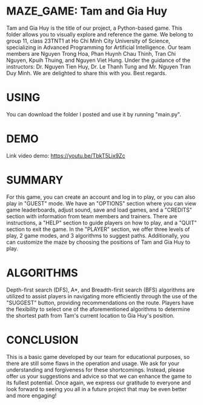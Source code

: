 # MAZE_GAME: Tam and Gia Huy
Tam and Gia Huy is the title of our project, a Python-based game. This folder allows you to visually explore and reference the game.
We belong to group 11, class 23TNT1 at Ho Chi Minh City University of Science, specializing in Advanced Programming for Artificial Intelligence. Our team members are Nguyen Trong Hoa, Phan Huynh Chau Thinh, Tran Chi Nguyen, Kpuih Thuing, and Nguyen Viet Hung. Under the guidance of the instructors: Dr. Nguyen Tien Huy, Dr. Le Thanh Tung and Mr. Nguyen Tran Duy Minh.
We are delighted to share this with you.
Best regards.
# USING
You can download the folder I posted and use it by running "main.py".
# DEMO
Link video demo: https://youtu.be/TbkT5Lix9Zc
# SUMMARY
For this game, you can create an account and log in to play, or you can also play in "GUEST" mode. We have an "OPTIONS" section where you can view game leaderboards, adjust sound, save and load games, and a "CREDITS" section with information from team members and trainers. There are instructions, a "HELP" section to guide players on how to play, and a "QUIT" section to exit the game. In the "PLAYER" section, we offer three levels of play, 2 game modes, and 3 algorithms to suggest paths. Additionally, you can customize the maze by choosing the positions of Tam and Gia Huy to play.
# ALGORITHMS
Depth-first search (DFS), A*, and Breadth-first search (BFS) algorithms are utilized to assist players in navigating more efficiently through the use of the "SUGGEST" button, providing recommendations on the route. Players have the flexibility to select one of the aforementioned algorithms to determine the shortest path from Tam's current location to Gia Huy's position.
# CONCLUSION
This is a basic game developed by our team for educational purposes, so there are still some flaws in the operation and usage. We ask for your understanding and forgiveness for these shortcomings. Instead, please offer us your suggestions and advice so that we can enhance the game to its fullest potential. Once again, we express our gratitude to everyone and look forward to seeing you all in a future project that may be even better and more engaging!
